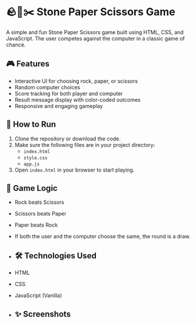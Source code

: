 # 🪨📄✂️ Stone Paper Scissors Game

A simple and fun Stone Paper Scissors game built using HTML, CSS, and JavaScript. The user competes against the computer in a classic game of chance.

## 🎮 Features

- Interactive UI for choosing rock, paper, or scissors
- Random computer choices
- Score tracking for both player and computer
- Result message display with color-coded outcomes
- Responsive and engaging gameplay

## 🚀 How to Run

1. Clone the repository or download the code.
2. Make sure the following files are in your project directory:
   - `index.html`
   - `style.css`
   - `app.js`
3. Open `index.html` in your browser to start playing.

## 🧠 Game Logic

- Rock beats Scissors
- Scissors beats Paper
- Paper beats Rock
- If both the user and the computer choose the same, the round is a draw.

- ## 🛠️ Technologies Used

- HTML
- CSS
- JavaScript (Vanilla)

- ## ✨ Screenshots

